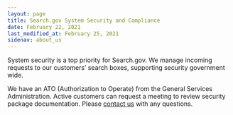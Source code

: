 ```yaml
---
layout: page
title: Search.gov System Security and Compliance
date: February 22, 2021
last_modified_at: February 25, 2021
sidenav: about_us
---
```


System security is a top priority for Search.gov. We manage incoming requests to our customers’ search boxes, supporting security government wide.

We have an ATO (Authorization to Operate) from the General Services Administration. Active customers can request a meeting to review security package documentation. Please [contact us](mailto:search@support.digitalgov.gov) with any questions.